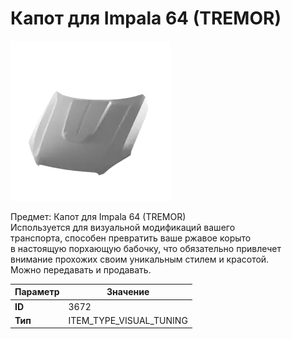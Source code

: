 # Капот для Impala 64 (TREMOR)

![Item Image](../img/3672.webp?raw=true)

Предмет: Капот для Impala 64 (TREMOR)<br>Используется для визуальной модификаций вашего<br>транспорта, способен превратить ваше ржавое корыто<br>в настоящую порхающую бабочку, что обязательно привлечет<br>внимание прохожих своим уникальным стилем и красотой.<br>Можно передавать и продавать.


| Параметр | Значение |
|----------|----------|
| **ID** | 3672 |
| **Тип** | ITEM_TYPE_VISUAL_TUNING |

